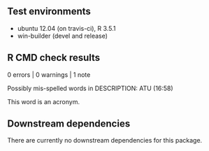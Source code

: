 ## Test environments
* ubuntu 12.04 (on travis-ci), R 3.5.1
* win-builder (devel and release)

## R CMD check results

0 errors | 0 warnings | 1 note

Possibly mis-spelled words in DESCRIPTION:
  ATU (16:58)
  
This word is an acronym.

## Downstream dependencies

There are currently no downstream dependencies for this package.



